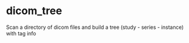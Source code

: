 # dicom_tree
Scan a directory of dicom files and build a tree (study - series - instance) with tag info
